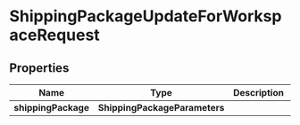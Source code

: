 

# ShippingPackageUpdateForWorkspaceRequest


## Properties

| Name | Type | Description | Notes |
|------------ | ------------- | ------------- | -------------|
|**shippingPackage** | **ShippingPackageParameters** |  |  [optional] |



